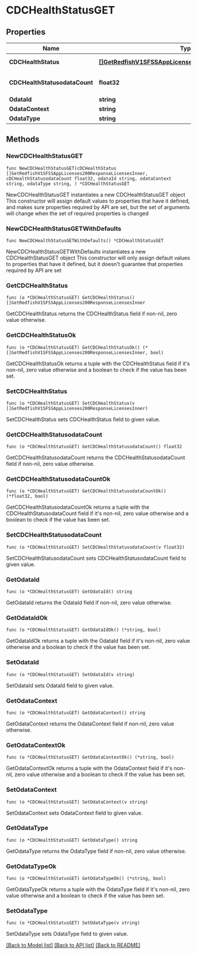 # CDCHealthStatusGET

## Properties

Name | Type | Description | Notes
------------ | ------------- | ------------- | -------------
**CDCHealthStatus** | [**[]GetRedfishV1SFSSAppLicenses200ResponseLicensesInner**](GetRedfishV1SFSSAppLicenses200ResponseLicensesInner.md) | CDC health status | 
**CDCHealthStatusodataCount** | **float32** | Number of CDC instances | 
**OdataId** | **string** |  | 
**OdataContext** | **string** |  | 
**OdataType** | **string** |  | 

## Methods

### NewCDCHealthStatusGET

`func NewCDCHealthStatusGET(cDCHealthStatus []GetRedfishV1SFSSAppLicenses200ResponseLicensesInner, cDCHealthStatusodataCount float32, odataId string, odataContext string, odataType string, ) *CDCHealthStatusGET`

NewCDCHealthStatusGET instantiates a new CDCHealthStatusGET object
This constructor will assign default values to properties that have it defined,
and makes sure properties required by API are set, but the set of arguments
will change when the set of required properties is changed

### NewCDCHealthStatusGETWithDefaults

`func NewCDCHealthStatusGETWithDefaults() *CDCHealthStatusGET`

NewCDCHealthStatusGETWithDefaults instantiates a new CDCHealthStatusGET object
This constructor will only assign default values to properties that have it defined,
but it doesn't guarantee that properties required by API are set

### GetCDCHealthStatus

`func (o *CDCHealthStatusGET) GetCDCHealthStatus() []GetRedfishV1SFSSAppLicenses200ResponseLicensesInner`

GetCDCHealthStatus returns the CDCHealthStatus field if non-nil, zero value otherwise.

### GetCDCHealthStatusOk

`func (o *CDCHealthStatusGET) GetCDCHealthStatusOk() (*[]GetRedfishV1SFSSAppLicenses200ResponseLicensesInner, bool)`

GetCDCHealthStatusOk returns a tuple with the CDCHealthStatus field if it's non-nil, zero value otherwise
and a boolean to check if the value has been set.

### SetCDCHealthStatus

`func (o *CDCHealthStatusGET) SetCDCHealthStatus(v []GetRedfishV1SFSSAppLicenses200ResponseLicensesInner)`

SetCDCHealthStatus sets CDCHealthStatus field to given value.


### GetCDCHealthStatusodataCount

`func (o *CDCHealthStatusGET) GetCDCHealthStatusodataCount() float32`

GetCDCHealthStatusodataCount returns the CDCHealthStatusodataCount field if non-nil, zero value otherwise.

### GetCDCHealthStatusodataCountOk

`func (o *CDCHealthStatusGET) GetCDCHealthStatusodataCountOk() (*float32, bool)`

GetCDCHealthStatusodataCountOk returns a tuple with the CDCHealthStatusodataCount field if it's non-nil, zero value otherwise
and a boolean to check if the value has been set.

### SetCDCHealthStatusodataCount

`func (o *CDCHealthStatusGET) SetCDCHealthStatusodataCount(v float32)`

SetCDCHealthStatusodataCount sets CDCHealthStatusodataCount field to given value.


### GetOdataId

`func (o *CDCHealthStatusGET) GetOdataId() string`

GetOdataId returns the OdataId field if non-nil, zero value otherwise.

### GetOdataIdOk

`func (o *CDCHealthStatusGET) GetOdataIdOk() (*string, bool)`

GetOdataIdOk returns a tuple with the OdataId field if it's non-nil, zero value otherwise
and a boolean to check if the value has been set.

### SetOdataId

`func (o *CDCHealthStatusGET) SetOdataId(v string)`

SetOdataId sets OdataId field to given value.


### GetOdataContext

`func (o *CDCHealthStatusGET) GetOdataContext() string`

GetOdataContext returns the OdataContext field if non-nil, zero value otherwise.

### GetOdataContextOk

`func (o *CDCHealthStatusGET) GetOdataContextOk() (*string, bool)`

GetOdataContextOk returns a tuple with the OdataContext field if it's non-nil, zero value otherwise
and a boolean to check if the value has been set.

### SetOdataContext

`func (o *CDCHealthStatusGET) SetOdataContext(v string)`

SetOdataContext sets OdataContext field to given value.


### GetOdataType

`func (o *CDCHealthStatusGET) GetOdataType() string`

GetOdataType returns the OdataType field if non-nil, zero value otherwise.

### GetOdataTypeOk

`func (o *CDCHealthStatusGET) GetOdataTypeOk() (*string, bool)`

GetOdataTypeOk returns a tuple with the OdataType field if it's non-nil, zero value otherwise
and a boolean to check if the value has been set.

### SetOdataType

`func (o *CDCHealthStatusGET) SetOdataType(v string)`

SetOdataType sets OdataType field to given value.



[[Back to Model list]](../README.md#documentation-for-models) [[Back to API list]](../README.md#documentation-for-api-endpoints) [[Back to README]](../README.md)


